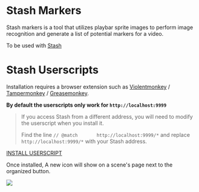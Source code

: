 # Stash Markers

Stash markers is a tool that utilizes playbar sprite images to perform image recognition and generate a list of potential markers for a video.

To be used with [Stash](https://github.com/stashapp/stash)

# Stash Userscripts

Installation requires a browser extension such as [Violentmonkey](https://violentmonkey.github.io/) / [Tampermonkey](https://www.tampermonkey.net/) / [Greasemonkey](https://www.greasespot.net/).

**By default the userscripts only work for `http://localhost:9999`**

> If you access Stash from a different address, you will need to modify the userscript when you install it.
>
> Find the line `// @match       http://localhost:9999/*` and replace `http://localhost:9999/*` with your Stash address.

[INSTALL USERSCRIPT](dist/bundle.js?raw=1)

Once installed, A new icon will show on a scene's page next to the organized button.

![](_media/tag_scan_icon.png)
